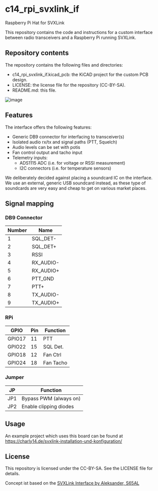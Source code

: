 # c14_rpi_svxlink_if
Raspberry Pi Hat for SVXLink

This repository contains the code and instructions for a custom interface between radio transceivers and a Raspberry Pi running SVXLink.

## Repository contents
The repository contains the following files and directories:

* c14_rpi_svxlink_if.kicad_pcb: the KiCAD project for the custom PCB design.
* LICENSE: the license file for the repository (CC-BY-SA).
* README.md: this file.

![image](https://user-images.githubusercontent.com/1631996/226144165-9e673233-b85d-437a-a232-d62e1d56a006.png)

## Features

The interface offers the following features:

* Generic DB9 connector for interfacing to transceiver(s)
* Isolated audio rx/tx and signal paths (PTT, Squelch)
* Audio levels can be set with potis
* Fan control output and tacho input
* Telemetry inputs:
  * ADS1115 ADC (i.e. for voltage or RSSI measurement)
  * I2C connectors (i.e. for temperature sensors)

We deliberately decided against placing a soundcard IC on the interface. We use an external, generic USB soundcard instead, as these type of soundcards are very easy and cheap to get on various market places.

## Signal mapping

### DB9 Connector

| Number | Name       |
| ------ | ---------- |
| 1      | SQL_DET-   |
| 2      | SQL_DET+   |
| 3      | RSSI       |
| 4      | RX_AUDIO- |
| 5      | RX_AUDIO+ |
| 6      | PTT_GND   |
| 7      | PTT+      |
| 8      | TX_AUDIO- |
| 9      | TX_AUDIO+ |


### RPi

| GPIO    | Pin | Function   |
| ------- | --- | ---------- |
| GPIO17  | 11  | PTT        |
| GPIO22  | 15  | SQL Det.   |
| GPIO18  | 12  | Fan Ctrl   |
| GPIO24  | 18  | Fan Tacho  |


### Jumper

| JP  | Function                |
| --- | ----------------------- |
| JP1 | Bypass PWM (always on)  |
| JP2 | Enable clipping diodes  |


## Usage

An example project which uses this board can be found at https://charly14.de/svxlink-installation-und-konfiguration/

## License
This repository is licensed under the CC-BY-SA. See the LICENSE file for details.

Concept ist based on the [SVXLink Interface by Aleksander, S65AL](http://lea.hamradio.si/~s57nan/ham_radio/svx_intf_rpi/svx_intf_rpi.html)
